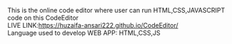 This is the online code editor where user can run HTML,CSS,JAVASCRIPT code on this CodeEditor  
LIVE LINK:https://huzaifa-ansari222.github.io/CodeEditor/  
  Language used to develop WEB APP: HTML,CSS,JS
